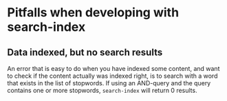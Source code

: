 # Pitfalls when developing with search-index

## Data indexed, but no search results
An error that is easy to do when you have indexed some content, and want to check if the content actually was indexed right, is to search with a word that exists in the list of stopwords. If using an AND-query and the query contains one or more stopwords, `search-index` will return 0 results.
